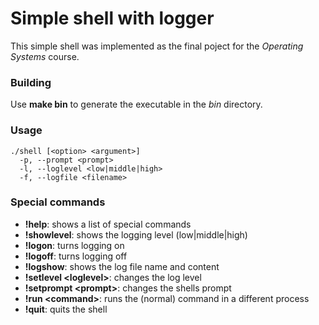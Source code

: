 # Simple shell with logger

This simple shell was implemented as the final poject for the *Operating Systems* course.

### Building

Use **make bin** to generate the executable in the *bin* directory.

### Usage

```
./shell [<option> <argument>]
  -p, --prompt <prompt>
  -l, --loglevel <low|middle|high>
  -f, --logfile <filename>
```

### Special commands

- **!help**: shows a list of special commands
- **!showlevel**: shows the logging level (low|middle|high)
- **!logon**: turns logging on
- **!logoff**: turns logging off
- **!logshow**: shows the log file name and content
- **!setlevel \<loglevel\>**: changes the log level
- **!setprompt \<prompt\>**: changes the shells prompt
- **!run \<command\>**: runs the (normal) command in a different process
- **!quit**: quits the shell

